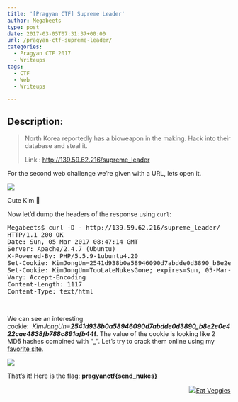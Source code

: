 ```yaml
---
title: '[Pragyan CTF] Supreme Leader'
author: Megabeets
type: post
date: 2017-03-05T07:31:37+00:00
url: /pragyan-ctf-supreme-leader/
categories:
  - Pragyan CTF 2017
  - Writeups
tags:
  - CTF
  - Web
  - Writeups

---
```

## Description:

> North Korea reportedly has a bioweapon in the making. Hack into their database and steal it.
> 
> Link : <http://139.59.62.216/supreme_leader>

For the second web challenge we&#8217;re given with a URL, lets open it.

<img src="../uploads/supreme_leader.png" /> 

Cute Kim 🙂

Now let&#8217;d dump the headers of the response using `curl`:

<pre class="lang:diff decode:true ">Megabeets$ curl -D - http://139.59.62.216/supreme_leader/
HTTP/1.1 200 OK
Date: Sun, 05 Mar 2017 08:47:14 GMT
Server: Apache/2.4.7 (Ubuntu)
X-Powered-By: PHP/5.5.9-1ubuntu4.20
Set-Cookie: KimJongUn=2541d938b0a58946090d7abdde0d3890_b8e2e0e422cae4838fb788c891afb44f; expires=Sun, 05-Mar-2017 08:47:24 GMT; Max-Age=10
Set-Cookie: KimJongUn=TooLateNukesGone; expires=Sun, 05-Mar-2017 08:47:25 GMT; Max-Age=10
Vary: Accept-Encoding
Content-Length: 1117
Content-Type: text/html</pre>

&nbsp;

We can see an interesting cookie:  _KimJongUn=**2541d938b0a58946090d7abdde0d3890_b8e2e0e422cae4838fb788c891afb44**_**f**. The value of the cookie is looking like 2 MD5 hashes combined with &#8220;_&#8221;. Let&#8217;s try to crack them online using my [favorite site][1].

<img src="../uploads/supreme_hash_Crack.png" /> 

That&#8217;s it! Here is the flag: **pragyanctf{send_nukes}**

<div class="nf-post-footer">
  <p style="text-align: right">
    <a href="https://www.megabeets.net/about.html#vegan"><img src="../uploads/megabeets_inline_logo.png" />Eat Veggies</a>
  </p>
</div>

 [1]: https://hashkiller.co.uk/md5-decrypter.aspx